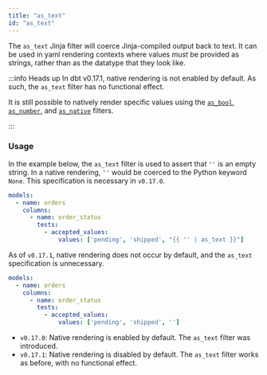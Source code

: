 ```yaml
---
title: "as_text"
id: "as_text"
---
```


The `as_text` Jinja filter will coerce Jinja-compiled output back to text. It
can be used in yaml rendering contexts where values _must_ be provided as
strings, rather than as the datatype that they look like.

:::info Heads up
In dbt v0.17.1, native rendering is not enabled by default. As such, 
the `as_text` filter has no functional effect.

It is still possible to natively render specific values using the [`as_bool`](as_bool), 
[`as_number`](as_number), and [`as_native`](as_native) filters. 

:::

### Usage

In the example below, the `as_text` filter is used to assert that `''` is an
empty string. In a native rendering, `''` would be coerced to the Python 
keyword `None`. This specification is necessary in `v0.17.0`.

<File name='schema.yml'>

```yml
models:
  - name: orders
    columns:
      - name: order_status
        tests:
          - accepted_values:
              values: ['pending', 'shipped', "{{ '' | as_text }}"]

```

</File>

As of `v0.17.1`, native rendering does not occur by default, and the `as_text`
specification is unnecessary.

<File name='schema.yml'>

```yml
models:
  - name: orders
    columns:
      - name: order_status
        tests:
          - accepted_values:
              values: ['pending', 'shipped', '']
```

</File>

<Changelog>

* `v0.17.0`: Native rendering is enabled by default. The `as_text` filter was 
introduced.
* `v0.17.1`: Native rendering is disabled by default. The `as_text` filter works
as before, with no functional effect.

</Changelog>
